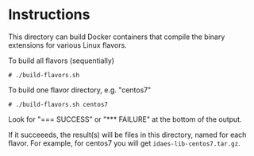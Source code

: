 # Instructions

This directory can build Docker containers that compile the
binary extensions for various Linux flavors.

To build all flavors (sequentially)

    # ./build-flavors.sh

To build one flavor directory, e.g. "centos7"

    # ./build-flavors.sh centos7

Look for "=== SUCCESS" or "*** FAILURE" at the bottom of the output.

If it succeeeds, the result(s) will be files in this
directory, named for each flavor. For example, for centos7 you will
get `idaes-lib-centos7.tar.gz`.
